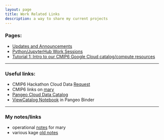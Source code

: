 ```yaml
---
layout: page
title: Work Related Links
description: a way to share my current projects
---
```


### Pages:
- [Updates and Announcements](index.html)
- [Python/JupyterHub Work Sessions](pages/sessions.html)
- [Tutorial 1: Intro to our CMIP6 Google Cloud catalog/compute resources ](pages/tutorial1.html)

--------------
### Useful links:
- CMIP6 Hackathon Cloud Data [Request](https://docs.google.com/forms/d/e/1FAIpQLScFjA5IddqBs2Rc0xGbzn32NPq12TKr-b-8KGtXWyNDK5sJCg/viewform)
- CMIP6 links on [mary](http://mary.ldeo.columbia.edu:8080/CMIP6)
- [Pangeo Cloud Data Catalog](https://pangeo-data.github.io/pangeo-datastore)
- [ViewCatalog Notebook](https://binder.pangeo.io/v2/gh/naomi-henderson/CMIP6-qgrid/master) in Pangeo Binder


--------------
### My notes/links
- operational [notes](pages/mary.html) for mary
- various kage [old notes](http://kage.ldeo.columbia.edu/notes/) 
